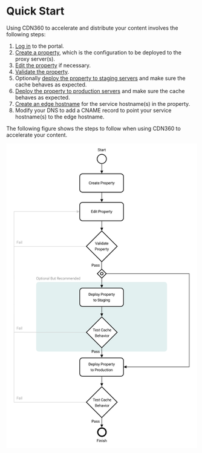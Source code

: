 # Quick Start

Using CDN360 to accelerate and distribute your content involves the following steps:

1. [Log in](</docs/portal/accessing-portal/logging-in.md>) to the portal.
2. [Create a property](</docs/portal/edge-configurations/managing-properties.md>), which is the configuration to be deployed to the proxy server(s).
3. [Edit the property](</docs/portal/edge-configurations/editing-properties.md>) if necessary.
4. [Validate the property](</docs/portal/edge-configurations/validating-property.md>).
5. Optionally [deploy the property to staging servers](</docs/portal/edge-configurations/deploying-property.md>) and make sure the cache behaves as expected.
6. [Deploy the property to production servers](</docs/portal/edge-configurations/deploying-property.md>) and make sure the cache behaves as expected.
7. [Create an edge hostname](</docs/portal/traffic-control/creating-edge-hostname.md>) for the service hostname(s) in the property.
8. Modify your DNS to add a CNAME record to point your service hostname(s) to the edge hostname.

The following figure shows the steps to follow when using CDN360 to accelerate your content.

![null](</docs/resources/images/getting-started-flowchart.png>)

